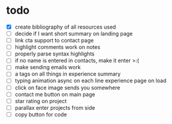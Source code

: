 # todo
- [x] create bibliography of all resources used 
- [ ] decide if I want short summary on landing page
- [ ] link cta support to contact page
- [ ] highlight comments work on notes
- [ ] properly parse syntax highlights
- [ ] if no name is entered in contacts, make it enter >:(
- [ ] make sending emails work
- [ ] a tags on all things in experience summary
- [ ] typing animation async on each line experience page on load
- [ ] click on face image sends you somewhere
- [ ] contact me button on main page
- [ ] star rating on project
- [ ] parallax enter projects from side
- [ ] copy button for code
